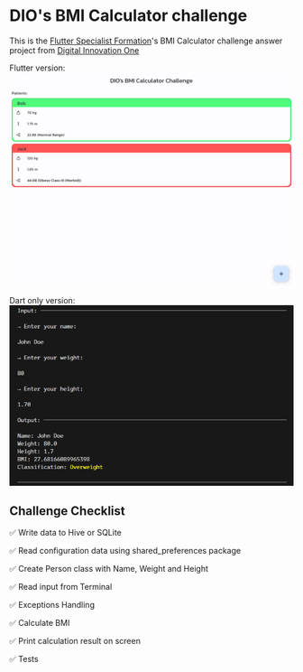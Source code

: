 # DIO's BMI Calculator challenge

This is the [Flutter Specialist Formation](https://www.dio.me/bootcamp/formacao-flutter-specialist)'s BMI Calculator challenge answer project from [Digital Innovation One](https://dio.me)

Flutter version:  
!["Program screem capture"](./flutter_capture.png)

Dart only version:  
!["Program screem capture"](./dart_capture.png)

## Challenge Checklist

✅ Write data to Hive or SQLite

✅ Read configuration data using shared_preferences package

✅ Create Person class with Name, Weight and Height​

✅ Read input from Terminal​

✅ Exceptions Handling

✅ Calculate BMI​

✅ Print calculation result on screen

✅ Tests